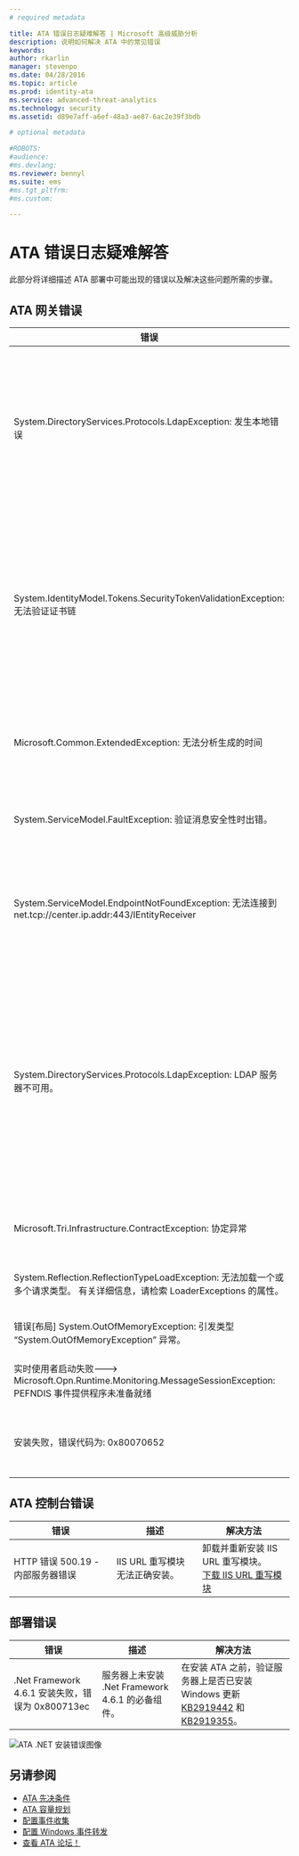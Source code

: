 ```yaml
---
# required metadata

title: ATA 错误日志疑难解答 | Microsoft 高级威胁分析
description: 说明如何解决 ATA 中的常见错误 
keywords:
author: rkarlin
manager: stevenpo
ms.date: 04/28/2016
ms.topic: article
ms.prod: identity-ata
ms.service: advanced-threat-analytics
ms.technology: security
ms.assetid: d89e7aff-a6ef-48a3-ae87-6ac2e39f3bdb

# optional metadata

#ROBOTS:
#audience:
#ms.devlang:
ms.reviewer: bennyl
ms.suite: ems
#ms.tgt_pltfrm:
#ms.custom:

---
```


# ATA 错误日志疑难解答
此部分将详细描述 ATA 部署中可能出现的错误以及解决这些问题所需的步骤。
## ATA 网关错误
|错误|描述|解决方法|
|-------------|----------|---------|
|System.DirectoryServices.Protocols.LdapException: 发生本地错误|ATA 网关无法对域控制器进行身份验证。|1.验证 DNS 服务器中是否正确配置了域控制器的 DNS 记录。 <br>2.验证 ATA 网关的时间是否与域控制器上的时间同步。|
|System.IdentityModel.Tokens.SecurityTokenValidationException: 无法验证证书链|ATA 网关无法验证 ATA Center 的证书。|1.验证是否已在 ATA 网关信任的证书颁发机构证书存储区安装了根 CA 证书。 <br>2.验证证书吊销列表 (CRL) 是否可用，以及是否可以执行证书吊销验证。|
|Microsoft.Common.ExtendedException: 无法分析生成的时间|ATA 网关无法分析从 SIEM 转发的 syslog 消息。|验证是否已将 SIEM 配置为转发采用 ATA 支持的格式之一的消息。|
|System.ServiceModel.FaultException: 验证消息安全性时出错。|ATA 网关无法对 ATA Center 进行身份验证。|验证 ATA 网关的时间是否与 ATA Center 的时间同步。|
|System.ServiceModel.EndpointNotFoundException: 无法连接到 net.tcp://center.ip.addr:443/IEntityReceiver|ATA 网关无法建立与 ATA Center 的连接。|确保网络设置正确且 ATA 网关和 ATA Center 之间的网络连接处于活动状态。|
|System.DirectoryServices.Protocols.LdapException: LDAP 服务器不可用。|ATA 网关无法查询使用 LDAP 协议的域控制器。|1.验证连接到 Active Directory 域的 ATA 使用的用户帐户具有对 Active Directory 树中所有对象的读取权限。 <br>2.确保域控制器未强制阻止 ATA 所用的用户帐户使用 LDAP 查询。|
|Microsoft.Tri.Infrastructure.ContractException: 协定异常|ATA 网关无法从 ATA Center 同步配置。|在 ATA 控制台中完成 ATA 网关的配置。|
|System.Reflection.ReflectionTypeLoadException: 无法加载一个或多个请求类型。 有关详细信息，请检索 LoaderExceptions 的属性。|ATA 网关上已安装 Message Analyzer。| 卸载 Message Analyzer。|
|错误[布局] System.OutOfMemoryException: 引发类型 “System.OutOfMemoryException” 异常。|ATA 网关内存不足。|增加域控制器上的内存量。|
|实时使用者启动失败---> Microsoft.Opn.Runtime.Monitoring.MessageSessionException: PEFNDIS 事件提供程序未准备就绪|未正确安装 PEF (Message Analyzer)。|请联系支持人员以获取解决方法。|
|安装失败，错误代码为: 0x80070652|计算机上有其他安装待处理。|等待其他安装完成，如有必要，请重启计算机。|

## ATA 控制台错误
|错误|描述|解决方法|
|-------------|----------|---------|
|HTTP 错误 500.19 - 内部服务器错误|IIS URL 重写模块无法正确安装。|卸载并重新安装 IIS URL 重写模块。<br>[下载 IIS URL 重写模块](http://go.microsoft.com/fwlink/?LinkID=615137)|

## 部署错误
|错误|描述|解决方法|
|-------------|----------|---------|
|.Net Framework 4.6.1 安装失败，错误为 0x800713ec|服务器上未安装 .Net Framework 4.6.1 的必备组件。 |在安装 ATA 之前，验证服务器上是否已安装 Windows 更新 [KB2919442](https://www.microsoft.com/en-us/download/details.aspx?id=42135) 和 [KB2919355](https://support.microsoft.com/en-us/kb/2919355)。|

![ATA .NET 安装错误图像](media/netinstallerror.png)


## 另请参阅
- [ATA 先决条件](/advanced-threat-analytics/plan-design/ata-prerequisites)
- [ATA 容量规划](/advanced-threat-analytics/plan-design/ata-capacity-planning)
- [配置事件收集](/advanced-threat-analytics/deploy-use/configure-event-collection)
- [配置 Windows 事件转发](/advanced-threat-analytics/deploy-use/configure-event-collection#ATA_event_WEF)
- [查看 ATA 论坛！](https://social.technet.microsoft.com/Forums/security/en-US/home?forum=mata)


<!--HONumber=May16_HO4-->


